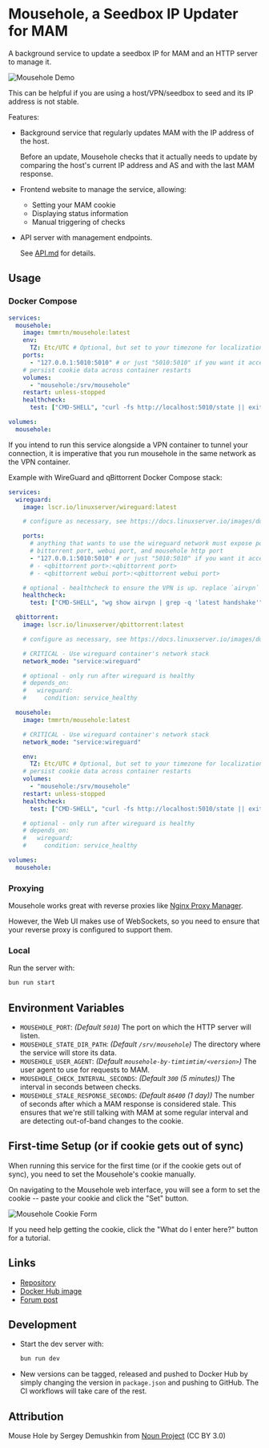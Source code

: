 # Mousehole, a Seedbox IP Updater for MAM

A background service to update a seedbox IP for MAM and an HTTP server to manage
it.

![Mousehole Demo](https://raw.githubusercontent.com/t-mart/mousehole/master/docs/demo.webp)

This can be helpful if you are using a host/VPN/seedbox to seed and its IP
address is not stable.

Features:

- Background service that regularly updates MAM with the IP address of the host.

  Before an update, Mousehole checks that it actually needs to update by
  comparing the host's current IP address and AS and with the last MAM response.

- Frontend website to manage the service, allowing:

  - Setting your MAM cookie
  - Displaying status information
  - Manual triggering of checks

- API server with management endpoints.

  See [API.md](https://github.com/t-mart/mousehole/blob/master/docs/API.md) for
  details.

## Usage

### Docker Compose

```yaml
services:
  mousehole:
    image: tmmrtn/mousehole:latest
    env:
      TZ: Etc/UTC # Optional, but set to your timezone for localization of API times
    ports:
      - "127.0.0.1:5010:5010" # or just "5010:5010" if you want it accessible to the outside world too
    # persist cookie data across container restarts
    volumes:
      - "mousehole:/srv/mousehole"
    restart: unless-stopped
    healthcheck:
      test: ["CMD-SHELL", "curl -fs http://localhost:5010/state || exit 1"]

volumes:
  mousehole:
```

If you intend to run this service alongside a VPN container to tunnel your
connection, it is imperative that you run mousehole in the same network as the
VPN container.

Example with WireGuard and qBittorrent Docker Compose stack:

```yaml
services:
  wireguard:
    image: lscr.io/linuxserver/wireguard:latest

    # configure as necessary, see https://docs.linuxserver.io/images/docker-wireguard

    ports:
      # anything that wants to use the wireguard network must expose ports here, such as
      # bittorrent port, webui port, and mousehole http port
      - "127.0.0.1:5010:5010" # or just "5010:5010" if you want it accessible to the outside world too
      # - <qbittorrent port>:<qbittorrent port>
      # - <qbittorrent webui port>:<qbittorrent webui port>

    # optional - healthcheck to ensure the VPN is up. replace `airvpn` with your VPN interface name
    healthcheck:
      test: ["CMD-SHELL", "wg show airvpn | grep -q 'latest handshake'"]

  qbittorrent:
    image: lscr.io/linuxserver/qbittorrent:latest

    # configure as necessary, see https://docs.linuxserver.io/images/docker-qbittorrent

    # CRITICAL - Use wireguard container's network stack
    network_mode: "service:wireguard"

    # optional - only run after wireguard is healthy
    # depends_on:
    #   wireguard:
    #     condition: service_healthy

  mousehole:
    image: tmmrtn/mousehole:latest

    # CRITICAL - Use wireguard container's network stack
    network_mode: "service:wireguard"

    env:
      TZ: Etc/UTC # Optional, but set to your timezone for localization of API times
    # persist cookie data across container restarts
    volumes:
      - "mousehole:/srv/mousehole"
    restart: unless-stopped
    healthcheck:
      test: ["CMD-SHELL", "curl -fs http://localhost:5010/state || exit 1"]

    # optional - only run after wireguard is healthy
    # depends_on:
    #   wireguard:
    #     condition: service_healthy

volumes:
  mousehole:
```

### Proxying

Mousehole works great with reverse proxies like
[Nginx Proxy Manager](https://nginxproxymanager.com/).

However, the Web UI makes use of WebSockets, so you need to ensure that your
reverse proxy is configured to support them.

### Local

Run the server with:

```bash
bun run start
```

## Environment Variables

- `MOUSEHOLE_PORT`: _(Default `5010`)_ The port on which the HTTP server will
  listen.
- `MOUSEHOLE_STATE_DIR_PATH`: _(Default `/srv/mousehole`)_ The directory where
  the service will store its data.
- `MOUSEHOLE_USER_AGENT`: _(Default `mousehole-by-timtimtim/<version>`)_ The
  user agent to use for requests to MAM.
- `MOUSEHOLE_CHECK_INTERVAL_SECONDS`: _(Default `300` (5 minutes))_ The interval
  in seconds between checks.
- `MOUSEHOLE_STALE_RESPONSE_SECONDS`: _(Default `86400` (1 day))_ The number of
  seconds after which a MAM response is considered stale. This ensures that
  we're still talking with MAM at some regular interval and are detecting
  out-of-band changes to the cookie.

## First-time Setup (or if cookie gets out of sync)

When running this service for the first time (or if the cookie gets out of
sync), you need to set the Mousehole's cookie manually.

On navigating to the Mousehole web interface, you will see a form to set the
cookie -- paste your cookie and click the "Set" button.

![Mousehole Cookie Form](https://raw.githubusercontent.com/t-mart/mousehole/master/docs/cookie-form.png)

If you need help getting the cookie, click the "What do I enter here?" button
for a tutorial.

## Links

- [Repository](https://github.com/t-mart/mousehole)
- [Docker Hub image](https://hub.docker.com/r/tmmrtn/mousehole)
- [Forum post](https://www.myanonamouse.net/f/t/84712/p/p1013257)

## Development

- Start the dev server with:

  ```bash
  bun run dev
  ```

- New versions can be tagged, released and pushed to Docker Hub by simply
  changing the version in `package.json` and pushing to GitHub. The CI workflows
  will take care of the rest.

## Attribution

Mouse Hole by Sergey Demushkin from
[Noun Project](https://thenounproject.com/term/mouse-hole/) (CC BY 3.0)
